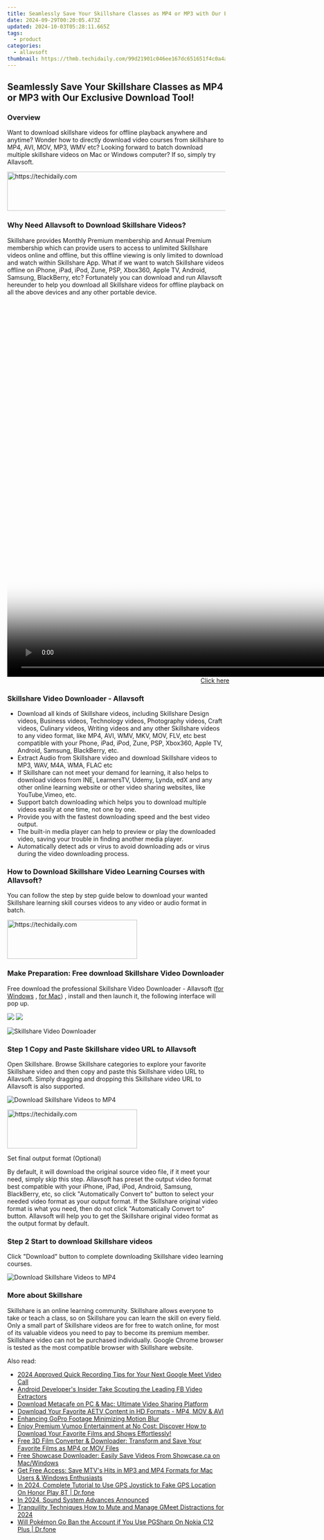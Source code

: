 ```yaml
---
title: Seamlessly Save Your Skillshare Classes as MP4 or MP3 with Our Exclusive Download Tool!
date: 2024-09-29T00:20:05.473Z
updated: 2024-10-03T05:28:11.665Z
tags:
  - product
categories:
  - allavsoft
thumbnail: https://thmb.techidaily.com/99d21901c046ee167dc651651f4c0a4a5fcaa0180bc67e42c2265df29bcc90c2.png
---
```


## Seamlessly Save Your Skillshare Classes as MP4 or MP3 with Our Exclusive Download Tool!

### Overview

Want to download skillshare videos for offline playback anywhere and anytime? Wonder how to directly download video courses from skillshare to MP4, AVI, MOV, MP3, WMV etc? Looking forward to batch download multiple skillshare videos on Mac or Windows computer? If so, simply try Allavsoft.

<!-- affiliate ads begin -->
<a href="https://unicoeye.pxf.io/c/5597632/2134249/18498" target="_top" id="2134249">
  <img src="//a.impactradius-go.com/display-ad/18498-2134249" border="0" alt="https://techidaily.com" width="728" height="90"/>
</a>
<img height="0" width="0" src="https://unicoeye.pxf.io/i/5597632/2134249/18498" style="position:absolute;visibility:hidden;" border="0" />
<!-- affiliate ads end -->

### Why Need Allavsoft to Download Skillshare Videos?

Skillshare provides Monthly Premium membership and Annual Premium membership which can provide users to access to unlimited Skillshare videos online and offline, but this offline viewing is only limited to download and watch within Skillshare App. What if we want to watch Skillshare videos offline on iPhone, iPad, iPod, Zune, PSP, Xbox360, Apple TV, Android, Samsung, BlackBerry, etc? Fortunately you can download and run Allavsoft hereunder to help you download all Skillshare videos for offline playback on all the above devices and any other portable device.

<!-- affiliate ads begin -->
<span id="1495277">
					<video width="1536" height="864" style="cursor:pointer"
           poster="//a.impactradius-go.com/display-clicktoplayimage/1495277.png"
           onclick="if(!this.playClicked){this.play();this.setAttribute('controls',true);this.playClicked=true;}">
	   <source src="//a.impactradius-go.com/display-ad/17189-1495277">
	   <img src="//a.impactradius-go.com/display-clicktoplayimage/1495277.png" style="border: none; height: 100%; width: 100%; object-fit: contain">
	</video>
	<div style="width:960px;text-align:center"><a href="javascript:window.open(decodeURIComponent('https%3A%2F%2Ffunwhole.sjv.io%2Fc%2F5597632%2F1495277%2F17189'), '_blank');void(0);">Click here</a></div>
</span>
<img height="0" width="0" src="https://imp.pxf.io/i/5597632/1495277/17189" style="position:absolute;visibility:hidden;" border="0" />
<!-- affiliate ads end -->

### Skillshare Video Downloader - Allavsoft

* Download all kinds of Skillshare videos, including Skillshare Design videos, Business videos, Technology videos, Photography videos, Craft videos, Culinary videos, Writing videos and any other Skillshare videos to any video format, like MP4, AVI, WMV, MKV, MOV, FLV, etc best compatible with your Phone, iPad, iPod, Zune, PSP, Xbox360, Apple TV, Android, Samsung, BlackBerry, etc.
* Extract Audio from Skillshare video and download Skillshare videos to MP3, WAV, M4A, WMA, FLAC etc
* If Skillshare can not meet your demand for learning, it also helps to download videos from INE, LearnersTV, Udemy, Lynda, edX and any other online learning website or other video sharing websites, like YouTube,Vimeo, etc.
* Support batch downloading which helps you to download multiple videos easily at one time, not one by one.
* Provide you with the fastest downloading speed and the best video output.
* The built-in media player can help to preview or play the downloaded video, saving your trouble in finding another media player.
* Automatically detect ads or virus to avoid downloading ads or virus during the video downloading process.

### How to Download Skillshare Video Learning Courses with Allavsoft?

You can follow the step by step guide below to download your wanted Skillshare learning skill courses videos to any video or audio format in batch.

<!-- affiliate ads begin -->
<a href="https://wigfever.sjv.io/c/5597632/1995803/22899" target="_top" id="1995803">
  <img src="//a.impactradius-go.com/display-ad/22899-1995803" border="0" alt="https://techidaily.com" width="300" height="90"/>
</a>
<img height="0" width="0" src="https://wigfever.sjv.io/i/5597632/1995803/22899" style="position:absolute;visibility:hidden;" border="0" />
<!-- affiliate ads end -->

### Make Preparation: Free download Skillshare Video Downloader

Free download the professional Skillshare Video Downloader - Allavsoft ([for Windows](https://tools.techidaily.com/allavsoft/products/) , [for Mac](https://tools.techidaily.com/allavsoft/products/)) , install and then launch it, the following interface will pop up.

[![](https://www.allavsoft.com/how-to/../images/how-to/free-download-win.jpg)](https://tools.techidaily.com/allavsoft/products/) [![](https://www.allavsoft.com/how-to/../images/how-to/free-download-mac.jpg)](https://tools.techidaily.com/allavsoft/products/)

![Skillshare Video Downloader](https://www.allavsoft.com/how-to/../images/allavsoft/screen-shot-600.jpg)

### Step 1 Copy and Paste Skillshare video URL to Allavsoft

Open Skillshare. Browse Skillshare categories to explore your favorite Skillshare video and then copy and paste this Skillshare video URL to Allavsoft. Simply dragging and dropping this Skillshare video URL to Allavsoft is also supported.

![Download Skillshare Videos to MP4](https://www.allavsoft.com/how-to/../images/how-to/download-music-from-spotify/download-spotify-to-mp3.jpg)

<!-- affiliate ads begin -->
<a href="https://aligracehair.sjv.io/c/5597632/1868586/19272" target="_top" id="1868586">
  <img src="//a.impactradius-go.com/display-ad/19272-1868586" border="0" alt="https://techidaily.com" width="300" height="90"/>
</a>
<img height="0" width="0" src="https://aligracehair.sjv.io/i/5597632/1868586/19272" style="position:absolute;visibility:hidden;" border="0" />
<!-- affiliate ads end -->

Set final output format (Optional)

By default, it will download the original source video file, if it meet your need, simply skip this step. Allavsoft has preset the output video format best compatible with your iPhone, iPad, iPod, Android, Samsung, BlackBerry, etc, so click "Automatically Convert to" button to select your needed video format as your output format. If the Skillshare original video format is what you need, then do not click "Automatically Convert to" button. Allavsoft will help you to get the Skillshare original video format as the output format by default.

### Step 2 Start to download Skillshare videos

Click "Download" button to complete downloading Skillshare video learning courses.

![Download Skillshare Videos to MP4](https://www.allavsoft.com/how-to/../images/how-to/download-skillshare-videos.jpg)

### More about Skillshare

Skillshare is an online learning community. Skillshare allows everyone to take or teach a class, so on Skillshare you can learn the skill on every field. Only a small part of Skillshare videos are for free to watch online, for most of its valuable videos you need to pay to become its premium member. Skillshare video can not be purchased individually. Google Chrome browser is tested as the most compatible browser with Skillshare website.

<ins class="adsbygoogle"
     style="display:block"
     data-ad-format="autorelaxed"
     data-ad-client="ca-pub-7571918770474297"
     data-ad-slot="1223367746"></ins>

<ins class="adsbygoogle"
     style="display:block"
     data-ad-client="ca-pub-7571918770474297"
     data-ad-slot="8358498916"
     data-ad-format="auto"
     data-full-width-responsive="true"></ins>

<span class="atpl-alsoreadstyle">Also read:</span>
<div><ul>
<li><a href="https://on-screen-recording.techidaily.com/2024-approved-quick-recording-tips-for-your-next-google-meet-video-call/"><u>2024 Approved Quick Recording Tips for Your Next Google Meet Video Call</u></a></li>
<li><a href="https://facebook-videos.techidaily.com/android-developers-insider-take-scouting-the-leading-fb-video-extractors/"><u>Android Developer's Insider Take Scouting the Leading FB Video Extractors</u></a></li>
<li><a href="https://win-lab.techidaily.com/download-metacafe-on-pc-and-mac-ultimate-video-sharing-platform/"><u>Download Metacafe on PC & Mac: Ultimate Video Sharing Platform</u></a></li>
<li><a href="https://win-lab.techidaily.com/download-your-favorite-aetv-content-in-hd-formats-mp4-mov-and-avi/"><u>Download Your Favorite AETV Content in HD Formats - MP4, MOV & AVI</u></a></li>
<li><a href="https://extra-resources.techidaily.com/enhancing-gopro-footage-minimizing-motion-blur/"><u>Enhancing GoPro Footage Minimizing Motion Blur</u></a></li>
<li><a href="https://win-lab.techidaily.com/enjoy-premium-vumoo-entertainment-at-no-cost-discover-how-to-download-your-favorite-films-and-shows-effortlessly/"><u>Enjoy Premium Vumoo Entertainment at No Cost: Discover How to Download Your Favorite Films and Shows Effortlessly!</u></a></li>
<li><a href="https://win-lab.techidaily.com/free-3d-film-converter-and-downloader-transform-and-save-your-favorite-films-as-mp4-or-mov-files/"><u>Free 3D Film Converter & Downloader: Transform and Save Your Favorite Films as MP4 or MOV Files</u></a></li>
<li><a href="https://win-lab.techidaily.com/free-showcase-downloader-easily-save-videos-from-showcaseca-on-macwindows/"><u>Free Showcase Downloader: Easily Save Videos From Showcase.ca on Mac/Windows</u></a></li>
<li><a href="https://win-lab.techidaily.com/get-free-access-save-mtvs-hits-in-mp3-and-mp4-formats-for-mac-users-and-windows-enthusiasts/"><u>Get Free Access: Save MTV's Hits in MP3 and MP4 Formats for Mac Users & Windows Enthusiasts</u></a></li>
<li><a href="https://review-topics.techidaily.com/in-2024-complete-tutorial-to-use-gps-joystick-to-fake-gps-location-on-honor-play-8t-drfone-by-drfone-virtual-android/"><u>In 2024, Complete Tutorial to Use GPS Joystick to Fake GPS Location On Honor Play 8T | Dr.fone</u></a></li>
<li><a href="https://screen-sharing-recording.techidaily.com/in-2024-sound-system-advances-announced/"><u>In 2024, Sound System Advances Announced</u></a></li>
<li><a href="https://remote-screen-capture.techidaily.com/tranquility-techniques-how-to-mute-and-manage-gmeet-distractions-for-2024/"><u>Tranquility Techniques How to Mute and Manage GMeet Distractions for 2024</u></a></li>
<li><a href="https://android-pokemon-go.techidaily.com/will-pokemon-go-ban-the-account-if-you-use-pgsharp-on-nokia-c12-plus-drfone-by-drfone-virtual-android/"><u>Will Pokémon Go Ban the Account if You Use PGSharp On Nokia C12 Plus | Dr.fone</u></a></li>
</ul></div>

